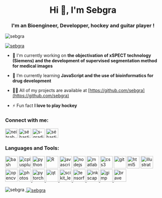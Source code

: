 <h1 align="center">Hi 👋, I'm Sebgra</h1>
<h3 align="center">I'm an Bioengineer, Developper, hockey and guitar player !</h3>

<p align="left"> <img src="https://komarev.com/ghpvc/?username=sebgra&label=Profile%20views&color=0e75b6&style=flat" alt="sebgra" /> </p>

<p align="left"> <a href="https://github.com/ryo-ma/github-profile-trophy"><img src="https://github-profile-trophy.vercel.app/?username=sebgra" alt="sebgra" /></a> </p>

- 🔭 I'm currently working on **the objectivation of xSPECT technology (Siemens) and the development of supervised segmentation method for medical images**

- 🌱 I’m currently learning **JavaScript and the use of bioinformatics for drug development**

- 👨‍💻 All of my projects are available at [https://github.com/sebgra](https://github.com/sebgra)

- ⚡ Fun fact **I love to play hockey**

<h3 align="left">Connect with me:</h3>
<p align="left">
<a href="https://twitter.com/neitsabes19" target="blank"><img align="center" src="https://cdn.jsdelivr.net/npm/simple-icons@3.0.1/icons/twitter.svg" alt="neitsabes19" height="30" width="40" /></a>
<a href="https://linkedin.com/in/sebastien-gradit/" target="blank"><img align="center" src="https://cdn.jsdelivr.net/npm/simple-icons@3.0.1/icons/linkedin.svg" alt="sébastien gradit" height="30" width="40" /></a>
<a href="https://stackoverflow.com/users/10441276/s-gradit" target="blank"><img align="center" src="https://cdn.jsdelivr.net/npm/simple-icons@3.0.1/icons/stackoverflow.svg" alt="s-gradit" height="30" width="40" /></a>
<a href="https://kaggle.com/sbastiengradit" target="blank"><img align="center" src="https://cdn.jsdelivr.net/npm/simple-icons@3.0.1/icons/kaggle.svg" alt="sébastien gradit" height="30" width="40" /></a>
</p>

<h3 align="left">Languages and Tools:</h3>
<p align="left"> 
	<img src="https://www.vectorlogo.zone/logos/gnu_bash/gnu_bash-icon.svg" alt="bash" width="40" height="40"/> 
	<img src="https://devicons.github.io/devicon/devicon.git/icons/cplusplus/cplusplus-original.svg" alt="cplusplus" width="40" height="40"/> 
	<img src="https://devicons.github.io/devicon/devicon.git/icons/python/python-original.svg" alt="python" width="40" height="40"/> 
	<img src="https://www.vectorlogo.zone/logos/r-project/r-project-official.svg" alt="R" width="40" height="40"/> 
	<img src="https://devicons.github.io/devicon/devicon.git/icons/javascript/javascript-original.svg" alt="javascript" width="40" height="40"/> 
	<img src="https://devicons.github.io/devicon/devicon.git/icons/nodejs/nodejs-original-wordmark.svg" alt="nodejs" width="40" height="40"/> 
	<img src="https://raw.githubusercontent.com/simple-icons/simple-icons/master/icons/mathworks.svg" alt="matlab" width="40" height="40"/> 
	<img src="https://devicons.github.io/devicon/devicon.git/icons/css3/css3-original-wordmark.svg" alt="css3" width="40" height="40"/> 
	<img src="https://www.vectorlogo.zone/logos/git-scm/git-scm-icon.svg" alt="git" width="40" height="40"/> 
	<img src="https://devicons.github.io/devicon/devicon.git/icons/html5/html5-original-wordmark.svg" alt="html5" width="40" height="40"/> 
	<img src="https://www.vectorlogo.zone/logos/adobe_illustrator/adobe_illustrator-icon.svg" alt="illustrator" width="40" height="40"/>  
	<img src="https://www.vectorlogo.zone/logos/opencv/opencv-icon.svg" alt="opencv" width="40" height="40"/> </a> <a href="https://www.photoshop.com/en" target="_blank"> 
	<img src="https://devicons.github.io/devicon/devicon.git/icons/photoshop/photoshop-plain.svg" alt="photoshop" width="40" height="40"/> 
	<img src="https://www.vectorlogo.zone/logos/pytorch/pytorch-icon.svg" alt="pytorch" width="40" height="40"/> 
	<img src="https://upload.wikimedia.org/wikipedia/commons/0/0b/Qt_logo_2016.svg" alt="qt" width="40" height="40"/>
	<img src="https://upload.wikimedia.org/wikipedia/commons/0/05/Scikit_learn_logo_small.svg" alt="scikit_learn" width="40" height="40"/> 
	<img src="https://www.vectorlogo.zone/logos/tensorflow/tensorflow-icon.svg" alt="tensorflow" width="40" height="40"/> 
	<img src="https://devicon.dev/devicon.git/icons/inkscape/inkscape-original.svg" alt="inkscape" width="40" height="40"/> 
	<img src="https://devicon.dev/devicon.git/icons/gimp/gimp-original.svg" alt="gimp" width="40" height="40"/> 	
	<img src="https://www.vectorlogo.zone/logos/brave/brave-icon.svg" alt="brave" width="40" height="40"/> </p>

<p><img align="left" src="https://github-readme-stats.vercel.app/api/top-langs?username=sebgra&show_icons=true&locale=en&layout=compact" alt="sebgra" /></p>

<p>&nbsp;<img align="center" src="https://github-readme-stats.vercel.app/api?username=sebgra&show_icons=true&locale=en" alt="sebgra" /></p>

